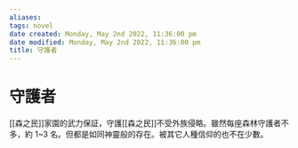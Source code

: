 ```yaml
---
aliases: 
tags: novel 
date created: Monday, May 2nd 2022, 11:36:00 pm
date modified: Monday, May 2nd 2022, 11:36:00 pm
title: 守護者
---
```


# 守護者

[[森之民]]家園的武力保証，守護[[森之民]]不受外族侵略。雖然每座森林守護者不多，約 1~3 名。但都是如同神靈般的存在。被其它人種信仰的也不在少數。